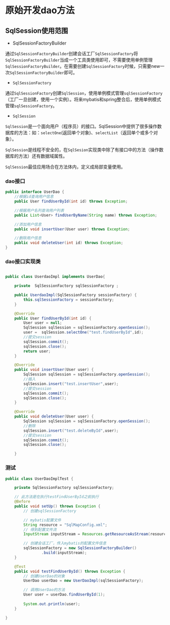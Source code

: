 # 原始开发dao方法

## SqlSession使用范围

- SqlSessionFactoryBuilder

通过`SqlSessionFactoryBuilder`创建会话工厂`SqlSessionFactory`将`SqlSessionFactoryBuilder`当成一个工具类使用即可，不需要使用单例管理`SqlSessionFactoryBuilder`。在需要创建`SqlSessionFactory`时候，只需要new一次`SqlSessionFactoryBuilder`即可。

- `SqlSessionFactory`

通过`SqlSessionFactory`创建`SqlSession`，使用单例模式管理`sqlSessionFactory`（工厂一旦创建，使用一个实例）。将来mybatis和spring整合后，使用单例模式管理`sqlSessionFactory`。

- `SqlSession`

`SqlSession`是一个面向用户（程序员）的接口。SqlSession中提供了很多操作数据库的方法：如：`selectOne`(返回单个对象)、`selectList`（返回单个或多个对象）。

`SqlSession`是线程不安全的，在`SqlSesion`实现类中除了有接口中的方法（操作数据库的方法）还有数据域属性。

`SqlSession`最佳应用场合在方法体内，定义成局部变量使用。



### dao接口

```java
public interface UserDao {
    //根据id查询用户信息
    public User findUserById(int id) throws Exception;

    //根据用户名列查询用户列表
    public List<User> findUserByName(String name) throws Exception;

    //添加用户信息
    public void insertUser(User user) throws Exception;

    //删除用户信息
    public void deleteUser(int id) throws Exception;
}
```

### dao接口实现类

```java

public class UserdaoImpl implements UserDao{

    private  SqlSessionFactory sqlSessionFactory ;

    public UserdaoImpl(SqlSessionFactory sessionFactory) {
        this.sqlSessionFactory = sessionFactory;
    }

    @Override
    public User findUserById(int id) {
        User user = null;
        SqlSession sqlSession = sqlSessionFactory.openSession();
        user =  sqlSession.selectOne("test.findUserById",id);
        //提交session
        sqlSession.commit();
        sqlSession.close();
        return user;
    }

    @Override
    public void insertUser(User user) {
        SqlSession sqlSession = sqlSessionFactory.openSession();
        //插入
        sqlSession.insert("test.insertUser",user);
        //提交session
        sqlSession.commit();
        sqlSession.close();
    }

    @Override
    public void deleteUser(User user) {
        SqlSession sqlSession = sqlSessionFactory.openSession();
        //删除
        sqlSession.insert("test.deleteById",user);
        //提交session
        sqlSession.commit();
        sqlSession.close();

    }
```

### 测试

```java
public class UserDaoImplTest {

	private SqlSessionFactory sqlSessionFactory;

	// 此方法是在执行testFindUserById之前执行
	@Before
	public void setUp() throws Exception {
		// 创建sqlSessionFactory

		// mybatis配置文件
		String resource = "SqlMapConfig.xml";
		// 得到配置文件流
		InputStream inputStream = Resources.getResourceAsStream(resource);

		// 创建会话工厂，传入mybatis的配置文件信息
		sqlSessionFactory = new SqlSessionFactoryBuilder()
				.build(inputStream);
	}

	@Test
	public void testFindUserById() throws Exception {
		// 创建UserDao的对象
		UserDao userDao = new UserDaoImpl(sqlSessionFactory);

		// 调用UserDao的方法
		User user = userDao.findUserById(1);
		
		System.out.println(user);
	}

}
```



